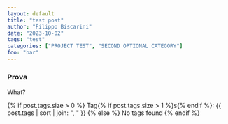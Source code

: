 ```yaml
---
layout: default
title: "test post"
author: "Filippo Biscarini"
date: "2023-10-02"
tags: "test"
categories: ["PROJECT TEST", "SECOND OPTIONAL CATEGORY"]
foo: "bar"
---
```


### Prova

What?

{% if post.tags.size > 0 %}
  Tag{% if post.tags.size > 1 %}s{% endif %}:
  {{ post.tags | sort | join: ", " }}
{% else %}
  No tags found
{% endif %}

